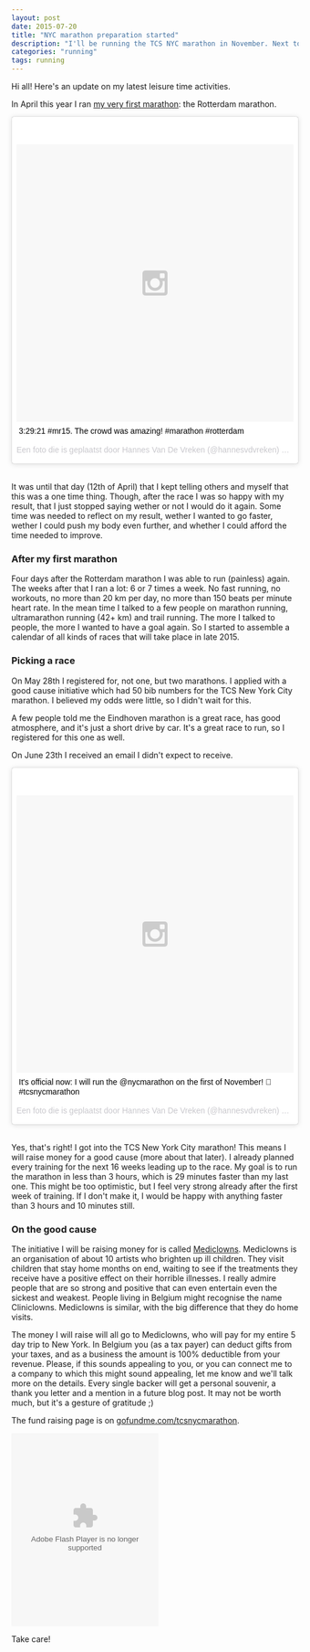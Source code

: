 ```yaml
---
layout: post
date: 2015-07-20
title: "NYC marathon preparation started"
description: "I'll be running the TCS NYC marathon in November. Next to a lot of training, I'll need some extra help."
categories: "running"
tags: running
---
```


Hi all! Here's an update on my latest leisure time activities.

In April this year I ran [my very first marathon](https://hannesvdvreken.com/2015/04/13/running-my-first-marathon/): the Rotterdam marathon.

<blockquote class="instagram-media" data-instgrm-captioned data-instgrm-version="4" style=" background:#FFF; border:0; border-radius:3px; box-shadow:0 0 1px 0 rgba(0,0,0,0.5),0 1px 10px 0 rgba(0,0,0,0.15); margin: 1px; max-width:658px; padding:0; width:99.375%; width:-webkit-calc(100% - 2px); width:calc(100% - 2px);"><div style="padding:8px;"> <div style=" background:#F8F8F8; line-height:0; margin-top:40px; padding:50% 0; text-align:center; width:100%;"> <div style=" background:url(data:image/png;base64,iVBORw0KGgoAAAANSUhEUgAAACwAAAAsCAMAAAApWqozAAAAGFBMVEUiIiI9PT0eHh4gIB4hIBkcHBwcHBwcHBydr+JQAAAACHRSTlMABA4YHyQsM5jtaMwAAADfSURBVDjL7ZVBEgMhCAQBAf//42xcNbpAqakcM0ftUmFAAIBE81IqBJdS3lS6zs3bIpB9WED3YYXFPmHRfT8sgyrCP1x8uEUxLMzNWElFOYCV6mHWWwMzdPEKHlhLw7NWJqkHc4uIZphavDzA2JPzUDsBZziNae2S6owH8xPmX8G7zzgKEOPUoYHvGz1TBCxMkd3kwNVbU0gKHkx+iZILf77IofhrY1nYFnB/lQPb79drWOyJVa/DAvg9B/rLB4cC+Nqgdz/TvBbBnr6GBReqn/nRmDgaQEej7WhonozjF+Y2I/fZou/qAAAAAElFTkSuQmCC); display:block; height:44px; margin:0 auto -44px; position:relative; top:-22px; width:44px;"></div></div> <p style=" margin:8px 0 0 0; padding:0 4px;"> <a href="https://instagram.com/p/1YnRq_OwU1/" style=" color:#000; font-family:Arial,sans-serif; font-size:14px; font-style:normal; font-weight:normal; line-height:17px; text-decoration:none; word-wrap:break-word;" target="_top">3:29:21 #mr15. The crowd was amazing! #marathon #rotterdam</a></p> <p style=" color:#c9c8cd; font-family:Arial,sans-serif; font-size:14px; line-height:17px; margin-bottom:0; margin-top:8px; overflow:hidden; padding:8px 0 7px; text-align:center; text-overflow:ellipsis; white-space:nowrap;">Een foto die is geplaatst door Hannes Van De Vreken (@hannesvdvreken) op <time style=" font-family:Arial,sans-serif; font-size:14px; line-height:17px;" datetime="2015-04-12T18:15:53+00:00">12 Apr 2015 om 11:15 PDT</time></p></div></blockquote>
<script async defer src="//platform.instagram.com/en_US/embeds.js"></script>
<br>

It was until that day (12th of April) that I kept telling others and myself that this was a one time thing.
Though, after the race I was so happy with my result, that I just stopped saying wether or not I would do it again.
Some time was needed to reflect on my result, wether I wanted to go faster, wether I could push my body even further,
and whether I could afford the time needed to improve.

### After my first marathon

Four days after the Rotterdam marathon I was able to run (painless) again.
The weeks after that I ran a lot: 6 or 7 times a week. No fast running, no workouts, no more than 20 km per day,
no more than 150 beats per minute heart rate. In the mean time I talked to a few people on marathon running,
ultramarathon running (42+ km) and trail running. The more I talked to people, the more I wanted to have a goal again.
So I started to assemble a calendar of all kinds of races that will take place in late 2015.

### Picking a race

On May 28th I registered for, not one, but two marathons. I applied with a good cause initiative which had
50 bib numbers for the TCS New York City marathon. I believed my odds were little, so I didn't wait for this.

A few people told me the Eindhoven marathon is a great race, has good atmosphere, and it's just a short drive by car.
It's a great race to run, so I registered for this one as well.

On June 23th I received an email I didn't expect to receive.

<blockquote class="instagram-media" data-instgrm-captioned data-instgrm-version="4" style=" background:#FFF; border:0; border-radius:3px; box-shadow:0 0 1px 0 rgba(0,0,0,0.5),0 1px 10px 0 rgba(0,0,0,0.15); margin: 1px; max-width:658px; padding:0; width:99.375%; width:-webkit-calc(100% - 2px); width:calc(100% - 2px);"><div style="padding:8px;"> <div style=" background:#F8F8F8; line-height:0; margin-top:40px; padding:50% 0; text-align:center; width:100%;"> <div style=" background:url(data:image/png;base64,iVBORw0KGgoAAAANSUhEUgAAACwAAAAsCAMAAAApWqozAAAAGFBMVEUiIiI9PT0eHh4gIB4hIBkcHBwcHBwcHBydr+JQAAAACHRSTlMABA4YHyQsM5jtaMwAAADfSURBVDjL7ZVBEgMhCAQBAf//42xcNbpAqakcM0ftUmFAAIBE81IqBJdS3lS6zs3bIpB9WED3YYXFPmHRfT8sgyrCP1x8uEUxLMzNWElFOYCV6mHWWwMzdPEKHlhLw7NWJqkHc4uIZphavDzA2JPzUDsBZziNae2S6owH8xPmX8G7zzgKEOPUoYHvGz1TBCxMkd3kwNVbU0gKHkx+iZILf77IofhrY1nYFnB/lQPb79drWOyJVa/DAvg9B/rLB4cC+Nqgdz/TvBbBnr6GBReqn/nRmDgaQEej7WhonozjF+Y2I/fZou/qAAAAAElFTkSuQmCC); display:block; height:44px; margin:0 auto -44px; position:relative; top:-22px; width:44px;"></div></div> <p style=" margin:8px 0 0 0; padding:0 4px;"> <a href="https://instagram.com/p/4RJ9_2OwTF/" style=" color:#000; font-family:Arial,sans-serif; font-size:14px; font-style:normal; font-weight:normal; line-height:17px; text-decoration:none; word-wrap:break-word;" target="_top">It&#39;s official now: I will run the @nycmarathon on the first of November! 🗽 #tcsnycmarathon</a></p> <p style=" color:#c9c8cd; font-family:Arial,sans-serif; font-size:14px; line-height:17px; margin-bottom:0; margin-top:8px; overflow:hidden; padding:8px 0 7px; text-align:center; text-overflow:ellipsis; white-space:nowrap;">Een foto die is geplaatst door Hannes Van De Vreken (@hannesvdvreken) op <time style=" font-family:Arial,sans-serif; font-size:14px; line-height:17px;" datetime="2015-06-23T10:19:17+00:00">23 Jun 2015 om 3:19 PDT</time></p></div></blockquote>
<br>

Yes, that's right! I got into the TCS New York City marathon! This means I will raise money for a good cause
(more about that later). I already planned every training for the next 16 weeks leading up to the race.
My goal is to run the marathon in less than 3 hours, which is 29 minutes faster than my last one.
This might be too optimistic, but I feel very strong already after the first week of training.
If I don't make it, I would be happy with anything faster than 3 hours and 10 minutes still.

### On the good cause

The initiative I will be raising money for is called [Mediclowns](http://www.mediclowns.be/).
Mediclowns is an organisation of about 10 artists who brighten up ill children.
They visit children that stay home months on end, waiting to see if the treatments they receive have a positive effect
on their horrible illnesses. I really admire people that are so strong and positive that can even entertain
even the sickest and weakest. People living in Belgium might recognise the name Cliniclowns.
Mediclowns is similar, with the big difference that they do home visits.

The money I will raise will all go to Mediclowns, who will pay for my entire 5 day trip to New York.
In Belgium you (as a tax payer) can deduct gifts from your taxes, and as a business the amount is
100% deductible from your revenue. Please, if this sounds appealing to you, or you can connect me to a company to which this might sound appealing, let me know and we'll talk more on the details. Every single backer will get a personal souvenir, a thank you letter and a mention in a future blog post. It may not be worth much, but it's a gesture of gratitude ;)

The fund raising page is on [gofundme.com/tcsnycmarathon](https://gofundme.com/tcsnycmarathon).

<object classid="clsid:D27CDB6E-AE6D-11cf-96B8-444553540000" width="258" height="338" title="Click Here to donate!" type="application/x-shockwave-flash"><param name="movie" value="//funds.gofundme.com/Widgetflex.swf" /><param name="quality" value="high" /><param name="flashvars" value="page=tcsnycmarathon&template=7" /><param name="wmode" value="transparent" /><embed allowScriptAccess="always" src="//funds.gofundme.com/Widgetflex.swf" quality="high" flashVars="page=tcsnycmarathon&template=7" type="application/x-shockwave-flash" wmode="transparent" width="258" height="338"></embed></object>

Take care!
